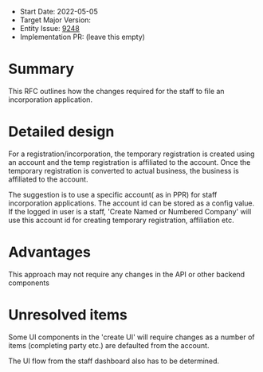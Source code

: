 - Start Date: 2022-05-05
- Target Major Version: 
- Entity Issue: [9248](https://github.com/bcgov/entity/issues/9248)
- Implementation PR: (leave this empty)

# Summary

This RFC outlines how the changes required for the staff to file an incorporation application.

# Detailed design

For a registration/incorporation, the temporary registration is created using an account and the temp registration
is affiliated to the account. Once the temporary registration is converted to actual business, the business 
is affiliated to the account.

The suggestion is to use a specific account( as in PPR) for staff incorporation applications. The account id can be 
stored as a config value. If the logged in user is a staff, 'Create Named or Numbered Company' will use this 
account id for creating temporary registration, affiliation etc. 

# Advantages

This approach may not require any changes in the API or other backend components

# Unresolved items
Some UI components in the 'create UI' will require changes as a number of items (completing party etc.) are defaulted from the account.

The UI flow from the staff dashboard also has to be determined.
 
